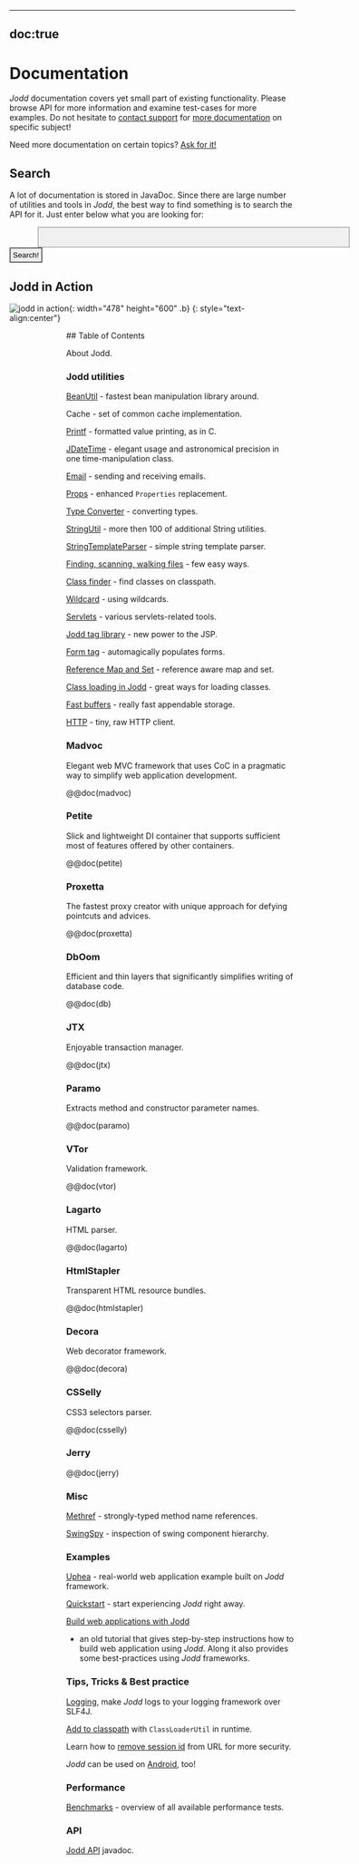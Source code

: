 -----
doc:true
-----
# Documentation

*Jodd* documentation covers yet small part of existing functionality.
Please browse API for more information and examine test-cases for more
examples. Do not hesitate to [contact support](../contact.html) for
[more documentation](needmore.html) on specific subject!

Need more documentation on certain topics? [Ask for it!](needmore.html)

## Search

A lot of documentation is stored in JavaDoc. Since there are large
number of utilities and tools in *Jodd*, the best way to find something
is to search the API for it. Just enter below what you are looking for:

<form action="http://jodd.org/sphider/search.php" method="GET" class="para">
<input type="text" name="query" value="" style="border: 1px solid #888;
font-size:1.6em; padding:4px; background-color:#F0F0F0; color: #555;
width: 550px; margin-left: 50px;"> <input type="hidden" name="search" value="1" />
<input type="submit" value="Search!" style="border: 2px solid #666; padding:4px;"/>
</form>

## Jodd in Action

![jodd in action](jodd-in-action.png){: width="478" height="600" .b}
{: style="text-align:center"}

<div markdown="1" style="padding-left:100px;">
## Table of Contents

About Jodd.

### Jodd utilities

[BeanUtil](/doc/beanutil.html) - fastest bean manipulation library around.

Cache - set of common cache implementation.

[Printf](/doc/printf.html) - formatted value printing, as in C.

[JDateTime](/doc/jdatetime.html) - elegant usage and astronomical precision in one time-manipulation class.

[Email](/doc/email.html) - sending and receiving emails.

[Props](/doc/props.html) - enhanced `Properties` replacement.

[Type Converter](/doc/typeconverter.html) - converting types.

[StringUtil](/doc/stringutil.html) - more then 100 of additional String utilities.

[StringTemplateParser](/doc/stringtemplateparser.html) - simple string template parser.

[Finding, scanning, walking files](/doc/findfile.html) - few easy ways.

[Class finder](/doc/class-finder.html) - find classes on classpath.

[Wildcard](/doc/wildcard.html) - using wildcards.

[Servlets](/doc/servlets.html) - various servlets-related tools.

[Jodd tag library](/doc/taglibrary.html) - new power to the JSP.

[Form tag](/doc/formtag.html) - automagically populates forms.

[Reference Map and Set](/doc/reference-map-set.html) - reference aware map and set.

[Class loading in Jodd](/doc/class-loading-in-jodd.html) - great ways for loading classes.

[Fast buffers](/doc/fast-buffers.html) - really fast appendable storage.

[HTTP](/doc/http.html) - tiny, raw HTTP client.

### Madvoc

Elegant web MVC framework that uses CoC in a pragmatic way to simplify web application development.

@@doc(madvoc)

### Petite

Slick and lightweight DI container that supports sufficient most of features offered by other containers.

@@doc(petite)

### Proxetta

The fastest proxy creator with unique approach for defying pointcuts and advices.

@@doc(proxetta)

### DbOom

Efficient and thin layers that significantly simplifies writing of database code.

@@doc(db)

### JTX

Enjoyable transaction manager.

@@doc(jtx)

### Paramo

Extracts method and constructor parameter names.

@@doc(paramo)

### VTor

Validation framework.

@@doc(vtor)

### Lagarto

HTML parser.

@@doc(lagarto)

### HtmlStapler

Transparent HTML resource bundles.

@@doc(htmlstapler)

### Decora

Web decorator framework.

@@doc(decora)

### CSSelly

CSS3 selectors parser.

@@doc(csselly)

### Jerry

@@doc(jerry)


### Misc

[Methref](/doc/methref.html) - strongly-typed method name references.

[SwingSpy](/doc/swingspy.html) - inspection of swing component hierarchy.

### Examples

[Uphea](/uphea/index.html) - real-world web application example built on *Jodd* framework.

[Quickstart](/doc/quickstart/index.html) - start experiencing *Jodd* right away.

[Build web applications with Jodd](example/index.html)
- an old tutorial that gives step-by-step instructions how to build web
application using *Jodd*. Along it also provides some best-practices
using *Jodd* frameworks.


### Tips, Tricks & Best practice

[Logging](/doc/logging-jodd.html), make *Jodd* logs to your logging framework over SLF4J.

[Add to classpath](/doc/add-classpath-in-runtime.html) with `ClassLoaderUtil` in runtime.

Learn how to [remove session id](/doc/remove-session-id.html) from URL for more security.

*Jodd* can be used on [Android](/doc/android.html), too!


### Performance

[Benchmarks](performance.html) - overview of all available performance tests.


### API

[Jodd API](/api/index.html) javadoc.

</div>